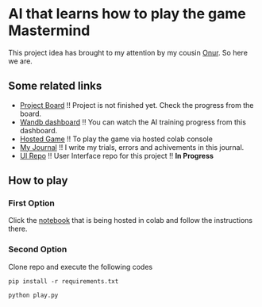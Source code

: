 # AI that learns how to play the game Mastermind

This project idea has brought to my attention by my cousin [Onur](https://www.linkedin.com/in/onur-eren-449a9913/). So here we are. 

## Some related links

- [Project Board](https://github.com/hakanonal/mastermind/projects/1) !! Project is not finished yet. Check the progress from the board.
- [Wandb dashboard](https://wandb.ai/hakanonal/mastermind) !! You can watch the AI training progress from this dashboard.
- [Hosted Game](https://colab.research.google.com/github/hakanonal/mastermind/blob/main/play.ipynb) !! To play the game via hosted colab console
- [My Journal](docs/journal.md) !! I write my trials, errors and achivements in this journal.
- [UI Repo](https://github.com/hakanonal/mastermind-ui) !! User Interface repo for this project !! **In Progress**

## How to play

### First Option

Click the [notebook](https://colab.research.google.com/github/hakanonal/mastermind/blob/main/play.ipynb) that is being hosted in colab and follow the instructions there.

### Second Option

Clone repo and execute the following codes
```
pip install -r requirements.txt
```
```
python play.py
```
